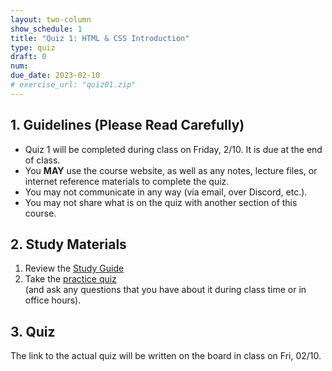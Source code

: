 ```yaml
---
layout: two-column
show_schedule: 1
title: "Quiz 1: HTML & CSS Introduction"
type: quiz
draft: 0
num: 
due_date: 2023-02-10
# exercise_url: "quiz01.zip"
---
```


## 1. Guidelines (Please Read Carefully)
* Quiz 1 will be completed during class on Friday, 2/10. It is due at the end of class.
* You **MAY** use the course website, as well as any notes, lecture files, or internet reference materials to complete the quiz.
* You may not communicate in any way (via email, over Discord, etc.).
* You may not share what is on the quiz with another section of this course.

## 2. Study Materials
1. Review the <a href="https://docs.google.com/document/d/1pghuzcrv5KAg9wrsLvzMLOnPyyMnFKwlFmkk6bzPHaU/edit?usp=sharing" target="_blank">Study Guide</a>
2. Take the [practice quiz](../activities/practice-quiz01) <br>(and ask any questions that you have about it during class time or in office hours).

## 3. Quiz
The link to the actual quiz will be written on the board in class on Fri, 02/10.